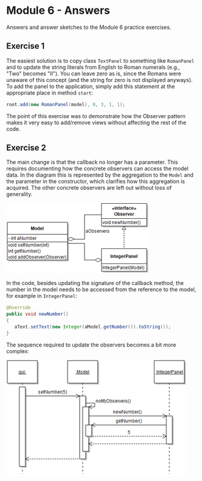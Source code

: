 # Module 6 - Answers

Answers and answer sketches to the Module 6 practice exercises.

## Exercise 1

The easiest solution is to copy class `TextPanel` to something like `RomanPanel` and to update the string literals from English to Roman numerals (e.g., "Two" becomes "II"). You
can leave zero as is, since the Romans were unaware of this concept (and the string for zero is not displayed anyways). To add the panel to the application, simply add this statement at the appropriate place 
in method `start`:

```java
root.add(new RomanPanel(model), 0, 3, 1, 1);
```

The point of this exercise was to demonstrate how the Observer pattern makes it very easy to add/remove views without affecting the rest of the code.

## Exercise 2

The main change is that the callback no longer has a parameter. This requires documenting how the concrete observers can access the model data. In the diagram this is represented by the aggregation to the `Model` and the parameter in the constructor, which clarifies how this aggregation is acquired. The other concrete observers are left out without loss of generality.

![](m06-2.png)

In the code, besides updating the signature of the callback method, the number in the model needs to be accessed from the reference to the model, for example in `IntegerPanel`:

```java
@Override
public void newNumber()
{
   aText.setText(new Integer(aModel.getNumber()).toString());
}
```

The sequence required to update the observers becomes a bit more complex:

![](m06-2b.png)